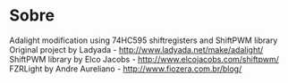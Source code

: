 Sobre
=====
Adalight modification using 74HC595 shiftregisters and ShiftPWM library  
Original project by Ladyada - <http://www.ladyada.net/make/adalight/>  
ShiftPWM library by Elco Jacobs - <http://www.elcojacobs.com/shiftpwm/>  
FZRLight by Andre Aureliano - <http://www.fiozera.com.br/blog/>  